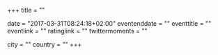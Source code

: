 +++
title = ""

date = "2017-03-31T08:24:18+02:00"
eventenddate = ""
eventtitle = ""
eventlink = ""
ratinglink = ""
twittermoments = ""

city = ""
country = ""
+++